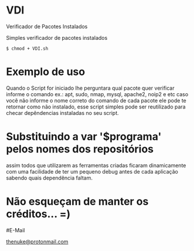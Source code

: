 # VDI
Verificador de Pacotes Instalados


Simples verificador de pacotes instalados

    $ chmod + VDI.sh
    
    
# Exemplo de uso

  Quando o Script for iniciado lhe perguntara qual pacote quer verificar informe o comando
  ex.: apt, sudo, nmap, mysql, apache2, noip2 e etc
  caso você não informe o nome correto do comando de cada pacote ele pode te retornar como não instalado,
  esse script simples pode ser reutilizado para checar depêndencias instaladas no seu script.
  
# Substituindo a var '$programa' pelos nomes dos repositórios 

  assim todos que utilizarem as ferramentas criadas ficaram dinamicamente com uma facilidade de ter um pequeno debug antes de cada aplicação sabendo quais dependência faltam.
  
# Não esqueçam de manter os créditos... =)

#E-Mail

  thenuke@protonmail.com
